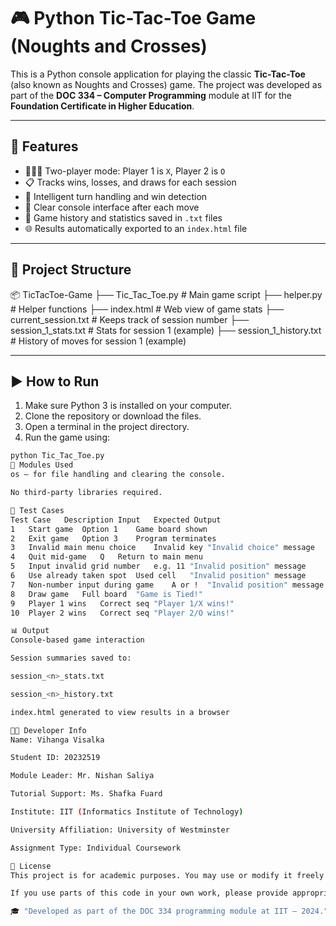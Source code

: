 # 🎮 Python Tic-Tac-Toe Game (Noughts and Crosses)

This is a Python console application for playing the classic **Tic-Tac-Toe** (also known as Noughts and Crosses) game. The project was developed as part of the **DOC 334 – Computer Programming** module at IIT for the **Foundation Certificate in Higher Education**.

---

## 📌 Features

- 🧑‍🤝‍🧑 Two-player mode: Player 1 is `X`, Player 2 is `O`
- 📋 Tracks wins, losses, and draws for each session
- 🧠 Intelligent turn handling and win detection
- 🧼 Clear console interface after each move
- 📝 Game history and statistics saved in `.txt` files
- 🌐 Results automatically exported to an `index.html` file

---

## 📁 Project Structure
📦 TicTacToe-Game
├── Tic_Tac_Toe.py # Main game script
├── helper.py # Helper functions
├── index.html # Web view of game stats
├── current_session.txt # Keeps track of session number
├── session_1_stats.txt # Stats for session 1 (example)
├── session_1_history.txt # History of moves for session 1 (example)

---

## ▶️ How to Run

1. Make sure Python 3 is installed on your computer.
2. Clone the repository or download the files.
3. Open a terminal in the project directory.
4. Run the game using:

```bash
python Tic_Tac_Toe.py
🔧 Modules Used
os – for file handling and clearing the console.

No third-party libraries required.

🧪 Test Cases
Test Case	Description	Input	Expected Output
1	Start game	Option 1	Game board shown
2	Exit game	Option 3	Program terminates
3	Invalid main menu choice	Invalid key	"Invalid choice" message
4	Quit mid-game	Q	Return to main menu
5	Input invalid grid number	e.g. 11	"Invalid position" message
6	Use already taken spot	Used cell	"Invalid position" message
7	Non-number input during game	A or !	"Invalid position" message
8	Draw game	Full board	"Game is Tied!"
9	Player 1 wins	Correct seq	"Player 1/X wins!"
10	Player 2 wins	Correct seq	"Player 2/O wins!"

📊 Output
Console-based game interaction

Session summaries saved to:

session_<n>_stats.txt

session_<n>_history.txt

index.html generated to view results in a browser

👨‍💻 Developer Info
Name: Vihanga Visalka

Student ID: 20232519

Module Leader: Mr. Nishan Saliya

Tutorial Support: Ms. Shafka Fuard

Institute: IIT (Informatics Institute of Technology)

University Affiliation: University of Westminster

Assignment Type: Individual Coursework

📝 License
This project is for academic purposes. You may use or modify it freely for learning.

If you use parts of this code in your own work, please provide appropriate credit.

🎓 "Developed as part of the DOC 334 programming module at IIT – 2024."
